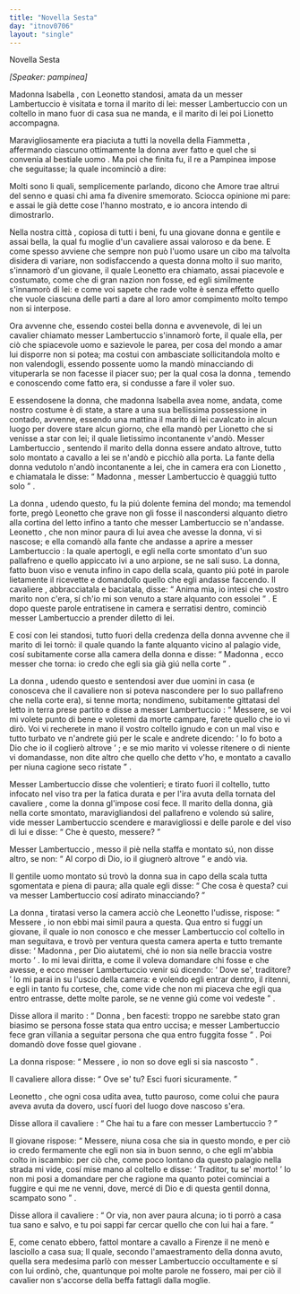 ```yaml
---
title: "Novella Sesta"
day: "itnov0706"
layout: "single"
---
```

<html>
 <head>
 </head>
 <body>
  <div id="nov0706" type="novella" who="pampinea">
   <head>
    Novella Sesta
   </head>
   <p>
    <i>
     [Speaker: pampinea]
    </i>
   </p>
   <argument>
    <p>
     <milestone id="p07060001"/>
     <name persref="isabella" type="person">
      Madonna Isabella
     </name>
     , con
     <name persref="leonetto" type="person">
      Leonetto
     </name>
     standosi, amata da un
     <name persref="lambertuccio" type="person">
      messer Lambertuccio
     </name>
     &egrave; visitata e torna
     <name persref="marito-0706" type="person">
      il marito
     </name>
     di lei: messer Lambertuccio con un coltello in mano fuor di casa sua ne manda, e il marito di lei poi Lionetto accompagna.
    </p>
   </argument>
   <div3 type="commentary" who="author">
    <p>
     <milestone id="p07060002"/>
     Maravigliosamente era piaciuta a tutti la novella della
     <name persref="fiammetta" type="person">
      Fiammetta
     </name>
     , affermando ciascuno ottimamente
     <name persref="donna-0705" type="person">
      la donna
     </name>
     aver fatto e quel che si convenia al bestiale
     <name persref="geloso-0705" type="person">
      uomo
     </name>
     . Ma poi che finita fu,
     <name persref="dioneo" type="person">
      il re
     </name>
     a
     <name persref="pampinea" type="person">
      Pampinea
     </name>
     impose che seguitasse; la quale incominci&ograve; a dire:
    </p>
   </div3>
   <div3 type="commentary" who="pampinea">
    <p>
     <milestone id="p07060003"/>
     Molti sono li quali, semplicemente parlando, dicono che
     <name persref="amore" type="person">
      Amore
     </name>
     trae altrui del senno e quasi chi ama fa divenire smemorato. Sciocca opinione mi pare: e assai le gi&agrave; dette cose l'hanno mostrato, e io ancora intendo di dimostrarlo.
    </p>
   </div3>
   <p>
    <milestone id="p07060004"/>
    Nella nostra
    <name placeref="firenze" type="place">
     citt&agrave;
    </name>
    , copiosa di tutti i beni, fu una giovane
    <name persref="isabella" type="person">
     donna
    </name>
    e gentile e assai bella, la qual fu moglie d'un
    <name persref="marito-0706" type="person">
     cavaliere
    </name>
    assai valoroso e da bene.
    <milestone id="p07060005"/>
    E come spesso avviene che sempre non pu&ograve; l'uomo usare un cibo ma talvolta disidera di variare, non sodisfaccendo a questa donna molto il suo marito, s'innamor&ograve; d'un giovane, il quale
    <name persref="leonetto" type="person">
     Leonetto
    </name>
    era chiamato, assai piacevole e costumato, come che di gran nazion non fosse, ed egli similmente s'innamor&ograve; di lei: e come voi sapete che rade volte &egrave; senza effetto quello che vuole ciascuna delle parti a dare al loro amor compimento molto tempo non si interpose.
   </p>
   <p>
    <milestone id="p07060006"/>
    Ora avvenne che, essendo costei bella donna e avvenevole, di lei un cavalier chiamato
    <name persref="lambertuccio" type="person">
     messer Lambertuccio
    </name>
    s'innamor&ograve; forte, il quale ella, per ci&ograve; che spiacevole uomo e sazievole le parea, per cosa del mondo a amar lui disporre non si potea; ma costui con ambasciate sollicitandola molto e non valendogli, essendo possente uomo la mand&ograve; minacciando di vituperarla se non facesse il piacer suo; per la qual cosa
    <name persref="isabella" type="person">
     la donna
    </name>
    , temendo e conoscendo come fatto era, si condusse a fare il voler suo.
   </p>
   <p>
    <milestone id="p07060007"/>
    E essendosene la donna, che
    <name persref="isabella" type="person">
     madonna Isabella
    </name>
    avea nome, andata, come nostro costume &egrave; di state, a stare a una sua bellissima possessione in contado, avvenne, essendo una mattina
    <name persref="marito-0706" type="person">
     il marito
    </name>
    di lei cavalcato in alcun luogo per dovere stare alcun giorno, che ella mand&ograve; per
    <name persref="leonetto" type="person">
     Lionetto
    </name>
    che si venisse a star con lei; il quale lietissimo incontanente v'and&ograve;.
    <milestone id="p07060008"/>
    <name persref="lambertuccio" type="person">
     Messer Lambertuccio
    </name>
    , sentendo il marito della donna essere andato altrove, tutto solo montato a cavallo a lei se n'and&ograve; e picchi&ograve; alla porta.
    <milestone id="p07060009"/>
    <name persref="fante-0706" type="person">
     La fante
    </name>
    della donna vedutolo n'and&ograve; incontanente a lei, che in camera era con
    <name persref="leonetto" type="person">
     Lionetto
    </name>
    , e chiamatala le disse:
    <q direct="unspecified" who="fante-0706">
     <name persref="isabella" type="person">
      Madonna
     </name>
     ,
     <name persref="lambertuccio" type="person">
      messer Lambertuccio
     </name>
     &egrave; quaggi&uacute; tutto solo
    </q>
    .
   </p>
   <p>
    <milestone id="p07060010"/>
    <name persref="isabella" type="person">
     La donna
    </name>
    , udendo questo, fu la pi&uacute; dolente femina del mondo; ma temendol forte, preg&ograve;
    <name persref="leonetto" type="person">
     Leonetto
    </name>
    che grave non gli fosse il nascondersi alquanto dietro alla cortina del letto infino a tanto che
    <name persref="lambertuccio" type="person">
     messer Lambertuccio
    </name>
    se n'andasse.
    <milestone id="p07060011"/>
    <name persref="leonetto" type="person">
     Leonetto
    </name>
    , che non minor paura di lui avea che avesse la donna, vi si nascose; e ella comand&ograve; alla
    <name persref="fante-0706" type="person">
     fante
    </name>
    che andasse a aprire a
    <name persref="lambertuccio" type="person">
     messer Lambertuccio
    </name>
    : la quale apertogli, e egli nella corte smontato d'un suo pallafreno e quello appiccato ivi a uno arpione, se ne sal&iacute; suso.
    <milestone id="p07060012"/>
    La donna, fatto buon viso e venuta infino in capo della scala, quanto pi&uacute; pot&eacute; in parole lietamente il ricevette e domandollo quello che egli andasse faccendo.
    <milestone id="p07060013"/>
    <name persref="lambertuccio" type="person">
     Il cavaliere
    </name>
    , abbracciatala e baciatala, disse:
    <q direct="unspecified" who="lambertuccio">
     Anima mia, io intesi che vostro
     <name persref="marito-0706" type="person">
      marito
     </name>
     non c'era, s&iacute; ch'io mi son venuto a stare alquanto con essolei
    </q>
    . E dopo queste parole entratisene in camera e serratisi dentro, cominci&ograve;
    <name persref="lambertuccio" type="person">
     messer Lambertuccio
    </name>
    a prender diletto di lei.
   </p>
   <p>
    <milestone id="p07060014"/>
    E cos&iacute; con lei standosi, tutto fuori della credenza della
    <name persref="isabella" type="person">
     donna
    </name>
    avvenne che
    <name persref="marito-0706" type="person">
     il marito
    </name>
    di lei torn&ograve;: il quale quando
    <name persref="fante-0706" type="person">
     la fante
    </name>
    alquanto vicino al palagio vide, cos&iacute; subitamente corse alla camera della donna e disse:
    <q direct="unspecified" who="fante-0706">
     <name persref="isabella" type="person">
      Madonna
     </name>
     , ecco messer che torna: io credo che egli sia gi&agrave; gi&uacute; nella corte
    </q>
    .
   </p>
   <p>
    <milestone id="p07060015"/>
    <name persref="isabella" type="person">
     La donna
    </name>
    , udendo questo e sentendosi aver due uomini in casa (e conosceva che
    <name persref="lambertuccio" type="person">
     il cavaliere
    </name>
    non si poteva nascondere per lo suo pallafreno che nella corte era), si tenne morta; nondimeno, subitamente gittatasi del letto in terra prese partito e disse a
    <name persref="lambertuccio" type="person">
     messer Lambertuccio
    </name>
    :
    <q direct="unspecified" who="isabella">
     Messere, se voi mi volete punto di bene e voletemi da morte campare, farete quello che io vi dir&ograve;.
     <milestone id="p07060016"/>
     Voi vi recherete in mano il vostro coltello ignudo e con un mal viso e tutto turbato ve n'andrete gi&uacute; per le scale e andrete dicendo:
     <q direct="unspecified" who="lambertuccio">
      Io fo boto a Dio che io il coglier&ograve; altrove
     </q>
     ; e se mio
     <name persref="marito-0706" type="person">
      marito
     </name>
     vi volesse ritenere o di niente vi domandasse, non dite altro che quello che detto v'ho, e montato a cavallo per niuna cagione seco ristate
    </q>
    .
   </p>
   <p>
    <milestone id="p07060017"/>
    <name persref="lambertuccio" type="person">
     Messer Lambertuccio
    </name>
    disse che volentieri; e tirato fuori il coltello, tutto infocato nel viso tra per la fatica durata e per l'ira avuta della tornata del
    <name persref="marito-0706" type="person">
     cavaliere
    </name>
    , come
    <name persref="isabella" type="person">
     la donna
    </name>
    gl'impose cos&iacute; fece. Il marito della donna, gi&agrave; nella corte smontato, maravigliandosi del pallafreno e volendo s&uacute; salire, vide
    <name persref="lambertuccio" type="person">
     messer Lambertuccio
    </name>
    scendere e maravigliossi e delle parole e del viso di lui e disse:
    <q direct="unspecified" who="marito-0706">
     Che &egrave; questo, messere?
    </q>
   </p>
   <p>
    <milestone id="p07060018"/>
    <name persref="lambertuccio" type="person">
     Messer Lambertuccio
    </name>
    , messo il pi&egrave; nella staffa e montato s&uacute;, non disse altro, se non:
    <q direct="unspecified" who="lambertuccio">
     Al corpo di Dio, io il giugner&ograve; altrove
    </q>
    e and&ograve; via.
   </p>
   <p>
    <milestone id="p07060019"/>
    Il gentile
    <name persref="marito-0706" type="person">
     uomo
    </name>
    montato s&uacute; trov&ograve;
    <name persref="isabella" type="person">
     la donna
    </name>
    sua in capo della scala tutta sgomentata e piena di paura; alla quale egli disse:
    <q direct="unspecified" who="marito-0706">
     Che cosa &egrave; questa? cui va
     <name persref="lambertuccio" type="person">
      messer Lambertuccio
     </name>
     cos&iacute; adirato minacciando?
    </q>
   </p>
   <p>
    <milestone id="p07060020"/>
    <name persref="isabella" type="person">
     La donna
    </name>
    , tiratasi verso la camera acci&ograve; che
    <name persref="leonetto" type="person">
     Leonetto
    </name>
    l'udisse, rispose:
    <q direct="unspecified" who="isabella">
     <name persref="marito-0706" type="person">
      Messere
     </name>
     , io non ebbi mai simil paura a questa. Qua entro si fugg&iacute; un giovane, il quale io non conosco e che
     <name persref="lambertuccio" type="person">
      messer Lambertuccio
     </name>
     col coltello in man seguitava, e trov&ograve; per ventura questa camera aperta e tutto tremante disse:
     <q direct="unspecified" who="leonetto">
      <name persref="isabella" type="person">
       Madonna
      </name>
      , per Dio aiutatemi, ch&eacute; io non sia nelle braccia vostre morto
     </q>
     .
     <milestone id="p07060021"/>
     Io mi levai diritta, e come il voleva domandare chi fosse e che avesse, e ecco
     <name persref="lambertuccio" type="person">
      messer Lambertuccio
     </name>
     venir s&uacute; dicendo:
     <q direct="unspecified" who="lambertuccio">
      Dove se', traditore?
     </q>
     Io mi parai in su l'uscio della camera: e volendo egli entrar dentro, il ritenni, e egli in tanto fu cortese, che, come vide che non mi piaceva che egli qua entro entrasse, dette molte parole, se ne venne gi&uacute; come voi vedeste
    </q>
    .
   </p>
   <p>
    <milestone id="p07060022"/>
    Disse allora
    <name persref="marito-0706" type="person">
     il marito
    </name>
    :
    <q direct="unspecified" who="marito-0706">
     <name persref="isabella" type="person">
      Donna
     </name>
     , ben facesti: troppo ne sarebbe stato gran biasimo se persona fosse stata qua entro uccisa; e
     <name persref="lambertuccio" type="person">
      messer Lambertuccio
     </name>
     fece gran villania a seguitar persona che qua entro fuggita fosse
    </q>
    . Poi domand&ograve; dove fosse quel
    <name persref="leonetto" type="person">
     giovane
    </name>
    .
   </p>
   <p>
    <milestone id="p07060023"/>
    <name persref="isabella" type="person">
     La donna
    </name>
    rispose:
    <q direct="unspecified" who="isabella">
     <name persref="marito-0706" type="person">
      Messere
     </name>
     , io non so dove egli si sia nascosto
    </q>
    .
   </p>
   <p>
    <milestone id="p07060024"/>
    <name persref="marito-0706" type="person">
     Il cavaliere
    </name>
    allora disse:
    <q direct="unspecified" who="marito-0706">
     Ove se' tu? Esci fuori sicuramente.
    </q>
   </p>
   <p>
    <milestone id="p07060025"/>
    <name persref="leonetto" type="person">
     Leonetto
    </name>
    , che ogni cosa udita avea, tutto pauroso, come colui che paura aveva avuta da dovero, usc&iacute; fuori del luogo dove nascoso s'era.
   </p>
   <p>
    <milestone id="p07060026"/>
    Disse allora
    <name persref="marito-0706" type="person">
     il cavaliere
    </name>
    :
    <q direct="unspecified" who="marito-0706">
     Che hai tu a fare con
     <name persref="lambertuccio" type="person">
      messer Lambertuccio
     </name>
     ?
    </q>
   </p>
   <p>
    <milestone id="p07060027"/>
    <name persref="leonetto" type="person">
     Il giovane
    </name>
    rispose:
    <q direct="unspecified" who="leonetto">
     Messere, niuna cosa che sia in questo mondo, e per ci&ograve; io credo fermamente che egli non sia in buon senno, o che egli m'abbia colto in iscambio: per ci&ograve; che, come poco lontano da questo palagio nella strada mi vide, cos&iacute; mise mano al coltello e disse:
     <q direct="unspecified" who="lambertuccio">
      Traditor, tu se' morto!
     </q>
     Io non mi posi a domandare per che ragione ma quanto potei cominciai a fuggire e qui me ne venni, dove, merc&eacute; di Dio e di questa gentil donna, scampato sono
    </q>
    .
   </p>
   <p>
    <milestone id="p07060028"/>
    Disse allora
    <name persref="marito-0706" type="person">
     il cavaliere
    </name>
    :
    <q direct="unspecified" who="marito-0706">
     Or via, non aver paura alcuna; io ti porr&ograve; a casa tua sano e salvo, e tu poi sappi far cercar quello che con lui hai a fare.
    </q>
   </p>
   <p>
    <milestone id="p07060029"/>
    E, come cenato ebbero, fattol montare a cavallo a Firenze il ne men&ograve; e lasciollo a casa sua; Il quale, secondo l'amaestramento della
    <name persref="isabella" type="person">
     donna
    </name>
    avuto, quella sera medesima parl&ograve; con
    <name persref="lambertuccio" type="person">
     messer Lambertuccio
    </name>
    occultamente e s&iacute; con lui ordin&ograve;, che, quantunque poi molte parole ne fossero, mai per ci&ograve;
    <name persref="marito-0706" type="person">
     il cavalier
    </name>
    non s'accorse della beffa fattagli dalla moglie.
   </p>
  </div>
 </body>
</html>